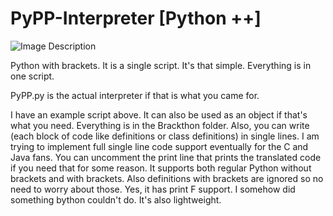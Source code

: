 # PyPP-Interpreter [Python ++]
![Image Description](https://drive.usercontent.google.com/download?id=1lSj1mLsXlnfAtuKrr1BSHydMBCPw85cc&export=download&authuser=0)

Python with brackets. It is a single script. It's that simple. Everything is in one script.

PyPP.py is the actual interpreter if that is what you came for.

I have an example script above. It can also be used as an object if that's what you need.
Everything is in the Brackthon folder.
Also, you can write (each block of code like definitions or class definitions) in single lines.
I am trying to implement full single line code support eventually for the C and Java fans.
You can uncomment the print line that prints the translated code if you need that for some reason.
It supports both regular Python without brackets and with brackets. 
Also definitions with brackets are ignored so no need to worry about those.
Yes, it has print F support. I somehow did something bython couldn't do. It's also lightweight.
